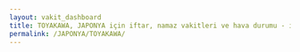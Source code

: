 ```yaml
---
layout: vakit_dashboard
title: TOYAKAWA, JAPONYA için iftar, namaz vakitleri ve hava durumu - ilçe/eyalet seç
permalink: /JAPONYA/TOYAKAWA/
---
```


<script type="text/javascript">
  var GLOBAL_COUNTRY = 'JAPONYA';
  var GLOBAL_CITY = 'TOYAKAWA';
  var GLOBAL_STATE = '';
  var lat = 72;
  var lon = 21;
</script>
